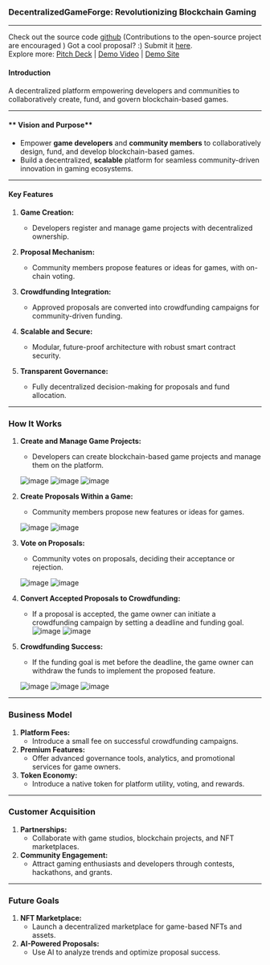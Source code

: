 
### **DecentralizedGameForge: Revolutionizing Blockchain Gaming**
---
Check out the source code [github](https://github.com/preyanshu/decentralizedgameforge) (Contributions to the open-source project are encouraged ) 
Got a cool proposal?  :) Submit it [here](https://decentralizedgameforge.vercel.app/1/proposal).  
Explore more: [Pitch Deck](https://www.canva.com/design/DAGbU_ybuGA/LyZktd9FWAlXo3u1Xyva6g/view?utm_content=DAGbU_ybuGA&utm_campaign=designshare&utm_medium=link2&utm_source=uniquelinks&utlId=h3d50ab8ce6#5) | [Demo Video](#) | [Demo Site](https://decentralizedgameforge.vercel.app)
#### **Introduction**

A decentralized platform empowering developers and communities to collaboratively create, fund, and govern blockchain-based games.

----------

#### ** Vision and Purpose**

-   Empower **game developers** and **community members** to collaboratively design, fund, and develop blockchain-based games.
-   Build a decentralized, **scalable** platform for seamless community-driven innovation in gaming ecosystems.
----


#### **Key Features**

1.  **Game Creation:**
    
    -   Developers register and manage game projects with decentralized ownership.
2.  **Proposal Mechanism:**
    
    -   Community members propose features or ideas for games, with on-chain voting.
3.  **Crowdfunding Integration:**
    
    -   Approved proposals are converted into crowdfunding campaigns for community-driven funding.

5.  **Scalable and Secure:**
    
    -   Modular, future-proof architecture with robust smart contract security.
6.  **Transparent Governance:**
    
    -   Fully decentralized decision-making for proposals and fund allocation.
---
### **How It Works**

1.  **Create and Manage Game Projects:**
    
    -   Developers can create blockchain-based game projects and manage them on the platform.

      ![image](https://github.com/user-attachments/assets/c7146bf8-73c8-44f4-9796-68226565d374)
    ![image](https://github.com/user-attachments/assets/fe9abe13-e1df-4cb9-aa00-c08b0fd510d5)
    ![image](https://github.com/user-attachments/assets/ee14ef17-dbfc-4bc0-815a-fa4b636a2118)



3.  **Create Proposals Within a Game:**
    
    -   Community members propose new features or ideas for games.
      
      ![image](https://github.com/user-attachments/assets/ad6d1899-c8ec-4a0b-b242-30006214c718)
      ![image](https://github.com/user-attachments/assets/9b45f726-b3e6-4fcc-97c7-9946150f635e)


4.  **Vote on Proposals:**
    
    -   Community votes on proposals, deciding their acceptance or rejection.
      
      ![image](https://github.com/user-attachments/assets/19448ede-fe36-4c6e-88d5-90aa25c274e9)
    ![image](https://github.com/user-attachments/assets/f79c1567-4168-4b5f-b1eb-899de79a381d)


6.  **Convert Accepted Proposals to Crowdfunding:**
    
    -   If a proposal is accepted, the game owner can initiate a crowdfunding campaign by setting a deadline and funding goal.
      ![image](https://github.com/user-attachments/assets/b9fa9686-5df6-4485-8304-953c5930e0c5)
     ![image](https://github.com/user-attachments/assets/0fc543d8-5c16-420b-86fd-fb72003fd8e8)


7.  **Crowdfunding Success:**
    
    -   If the funding goal is met before the deadline, the game owner can withdraw the funds to implement the proposed feature.
  
      ![image](https://github.com/user-attachments/assets/75ca8c28-5a22-4f05-b9cc-41dbfe09a14f)
    ![image](https://github.com/user-attachments/assets/5a312f08-8556-4196-8eab-6631ab123bed)
    ![image](https://github.com/user-attachments/assets/1e089cb7-fd9b-46ec-b8ed-258f1f292624)




---

### **Business Model**

1.  **Platform Fees:**
    -   Introduce a small fee on successful crowdfunding campaigns.
2.  **Premium Features:**
    -   Offer advanced governance tools, analytics, and promotional services for game owners.
3.  **Token Economy:**
    -   Introduce a native token for platform utility, voting, and rewards.

----------

### **Customer Acquisition**

1.  **Partnerships:**
    -   Collaborate with game studios, blockchain projects, and NFT marketplaces.
2.  **Community Engagement:**
    -   Attract gaming enthusiasts and developers through contests, hackathons, and grants.


----------

### **Future Goals**

1.  **NFT Marketplace:**
    -   Launch a decentralized marketplace for game-based NFTs and assets.
3.  **AI-Powered Proposals:**
    -   Use AI to analyze trends and optimize proposal success.
